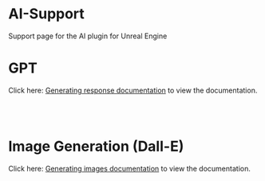 # AI-Support
Support page for the AI plugin for Unreal Engine


# GPT

Click here: [Generating response documentation](https://codeible.com/view/videotutorial/xd5wwFwz72DlOqqQeh2Y) to view the documentation.

<br/>
<br/>

# Image Generation (Dall-E)

Click here: [Generating images documentation](https://codeible.com/view/videotutorial/xd5wwFwz72DlOqqQeh2Y;title=DallE) to view the documentation.
